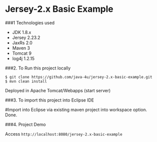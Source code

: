 Jersey-2.x Basic Example
================================

###1 Technologies used

* JDK 1.8.x
* Jersey 2.23.2
* JaxRs 2.0
* Maven 3
* Tomcat 9
* log4j 1.2.15

###2. To Run this project locally
```shell
$ git clone https://github.com/java-4u/jersey-2.x-basic-example.git
$ mvn clean install
```

Deployed in Apache Tomcat/Webapps (start server)

###3. To import this project into Eclipse IDE

#Import into Eclipse via existing maven project into workspace option.
Done.

###4. Project Demo

Access ```http://localhost:8080/jersey-2.x-basic-example```